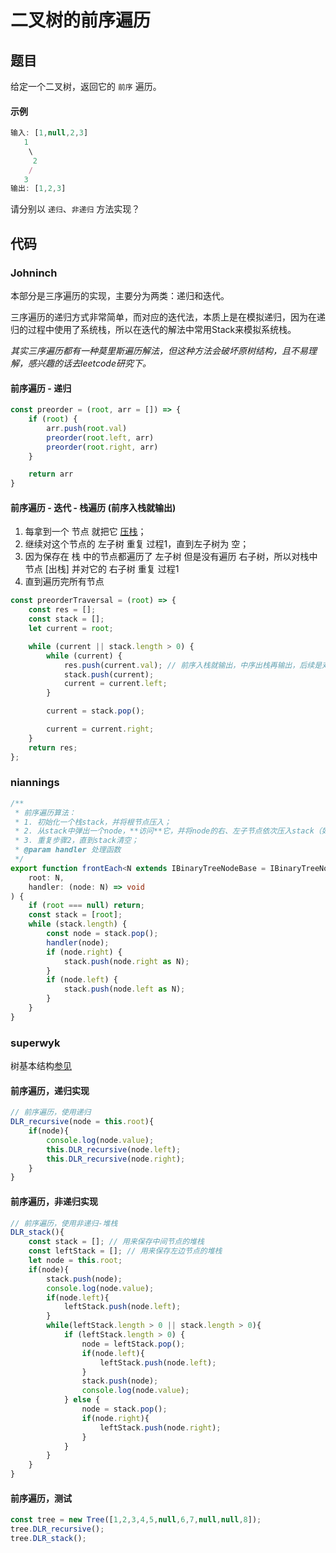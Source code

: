 # 二叉树的前序遍历

## 题目
给定一个二叉树，返回它的 `前序` 遍历。

#### 示例
```js
输入: [1,null,2,3]  
   1
    \
     2
    /
   3 
输出: [1,2,3]
```
请分别以 `递归`、`非递归` 方法实现？

## 代码

### Johninch

本部分是三序遍历的实现，主要分为两类：递归和迭代。

三序遍历的递归方式非常简单，而对应的迭代法，本质上是在模拟递归，因为在递归的过程中使用了系统栈，所以在迭代的解法中常用Stack来模拟系统栈。

*其实三序遍历都有一种莫里斯遍历解法，但这种方法会破坏原树结构，且不易理解，感兴趣的话去leetcode研究下。*

#### 前序遍历 - 递归
```js
const preorder = (root, arr = []) => {
    if (root) {
        arr.push(root.val)
        preorder(root.left, arr)
        preorder(root.right, arr)
    }

    return arr
}
```
#### 前序遍历 - 迭代 - 栈遍历 (前序入栈就输出)
1. 每拿到一个 节点 就把它 [压栈](保存在栈中)；
2. 继续对这个节点的 左子树 重复 过程1，直到左子树为 空；
3. 因为保存在 栈 中的节点都遍历了 左子树 但是没有遍历 右子树，所以对栈中节点 [出栈] 并对它的 右子树 重复 过程1
4. 直到遍历完所有节点
```js
const preorderTraversal = (root) => {
    const res = [];
    const stack = [];
    let current = root;

    while (current || stack.length > 0) {
        while (current) {
            res.push(current.val); // 前序入栈就输出，中序出栈再输出，后续是对前序的修改
            stack.push(current);
            current = current.left;
        }

        current = stack.pop();

        current = current.right;
    }
    return res;
};
```

### niannings
```ts
/**
 * 前序遍历算法：
 * 1. 初始化一个栈stack，并将根节点压入；
 * 2. 从stack中弹出一个node，**访问**它，并将node的右、左子节点依次压入stack（如果有的话）；
 * 3. 重复步骤2，直到stack清空；
 * @param handler 处理函数
 */
export function frontEach<N extends IBinaryTreeNodeBase = IBinaryTreeNodeBase>(
    root: N,
    handler: (node: N) => void
) {
    if (root === null) return;
    const stack = [root];
    while (stack.length) {
        const node = stack.pop();
        handler(node);
        if (node.right) {
            stack.push(node.right as N);
        }
        if (node.left) {
            stack.push(node.left as N);
        }
    }
}
```

### superwyk
树基本结构[参见](/Roundtable/Algorithm/Tree-and-Binary-Tree/inorder-traversal.html#%E6%A0%91%E5%9F%BA%E6%9C%AC%E7%BB%93%E6%9E%84)
#### 前序遍历，递归实现
```js
// 前序遍历，使用递归
DLR_recursive(node = this.root){
    if(node){
        console.log(node.value);
        this.DLR_recursive(node.left);
        this.DLR_recursive(node.right);
    }
}
```

#### 前序遍历，非递归实现
```js
// 前序遍历，使用非递归-堆栈
DLR_stack(){
    const stack = []; // 用来保存中间节点的堆栈
    const leftStack = []; // 用来保存左边节点的堆栈
    let node = this.root;
    if(node){
        stack.push(node);
        console.log(node.value);
        if(node.left){
            leftStack.push(node.left);
        }
        while(leftStack.length > 0 || stack.length > 0){
            if (leftStack.length > 0) {
                node = leftStack.pop();
                if(node.left){
                    leftStack.push(node.left);
                }
                stack.push(node);
                console.log(node.value);
            } else {
                node = stack.pop();
                if(node.right){
                    leftStack.push(node.right);
                }
            }
        }
    }
}
```

#### 前序遍历，测试
```js
const tree = new Tree([1,2,3,4,5,null,6,7,null,null,8]);
tree.DLR_recursive();
tree.DLR_stack();
```